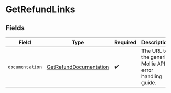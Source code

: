 # GetRefundLinks


## Fields

| Field                                                                   | Type                                                                    | Required                                                                | Description                                                             |
| ----------------------------------------------------------------------- | ----------------------------------------------------------------------- | ----------------------------------------------------------------------- | ----------------------------------------------------------------------- |
| `documentation`                                                         | [GetRefundDocumentation](../../models/errors/GetRefundDocumentation.md) | :heavy_check_mark:                                                      | The URL to the generic Mollie API error handling guide.                 |